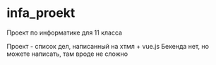 # infa_proekt
Проект по информатике для 11 класса

Проект - список дел, написанный на хтмл + vue.js Бекенда нет, но можете написать, там вроде не сложно

